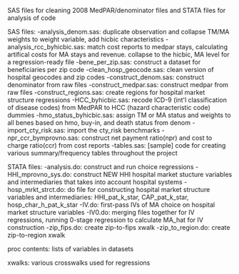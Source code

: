SAS files for cleaning 2008 MedPAR/denominator files and STATA files for analysis of code

SAS files:
-analysis_denom.sas: duplicate observation and collapse TM/MA weights to weight variable, add hicbic characteristics
-analysis\_rcc\_byhicbic.sas: match cost reports to medpar stays, calculating artifical costs for MA stays and revenue.
collapse to the hicbic, MA level for a regression-ready file
-bene\_per\_zip.sas: construct a dataset for beneficiaries per zip code
-clean\_hosp\_geocode.sas: clean version of hospital geocodes and zip codes
-construct_denom.sas: construct denominator from raw files
-construct_medpar.sas: construct medpar from raw files
-construct_regions.sas: create regions for hospital market structure regressions
-HCC_byhicbic.sas: recode ICD-9 (int'l classification of disease codes) from MedPAR to HCC (hazard characteristic code) dummies
-hmo\_status\_byhicbic.sas: assign TM or MA status and weights to all benes based on hmo, buy-in, and death status from denom
-import_cty_risk.sas: import the cty_risk benchmarks
-npr\_ccr\_bymprovno.sas: construct net payment ratio(npr) and cost to charge ratio(ccr) from cost reports
-tables.sas: [sample] code for creating various summary/frequency tables throughout the project

STATA files:
-analysis.do: construct and run choice regressions
-HHI\_mprovno\_sys.do: construct NEW HHI hospital market stucture variables and intermediaries that takes into account hospital systems
-hosp\_mrkt\_strct.do: do file for constructing hospital market structure variables and intermediaries: HHI\_pat\_k\_star, CAP\_pat\_k\_star, hosp\_char\_h\_pat\_k\_star
-IV.do: first-pass IVs of MA choice on hospital market structure variables
-IV0.do: merging files together for IV regressions, running 0-stage regression to calculate MA_hat for IV construction
-zip_fips.do: create zip-to-fips xwalk
-zip_to_region.do: create zip-to-region xwalk

proc contents:
lists of variables in datasets

xwalks:
various crosswalks used for regressions